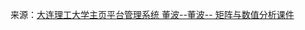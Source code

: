 来源：[大连理工大学主页平台管理系统 董波--董波-- 矩阵与数值分析课件](https://faculty.dlut.edu.cn/bdong/zh_CN/jxzy/1068246/content/2709.htm#jxzy)